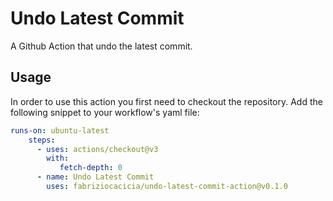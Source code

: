 # Undo Latest Commit
A Github Action that undo the latest commit.

## Usage
In order to use this action you first need to checkout the repository.
Add the following snippet to your workflow's yaml file:

```yaml
runs-on: ubuntu-latest
    steps:
      - uses: actions/checkout@v3
        with:
           fetch-depth: 0
      - name: Undo Latest Commit
        uses: fabriziocacicia/undo-latest-commit-action@v0.1.0

```
